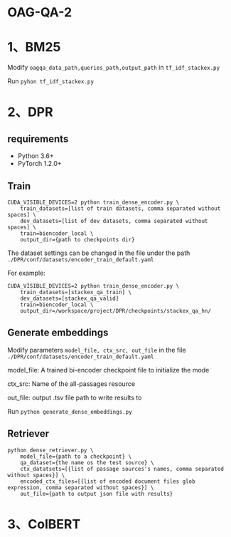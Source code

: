 # OAG-QA-2

# 1、BM25

Modify `oagqa_data_path,queries_path,output_path` in `tf_idf_stackex.py` 

Run `pyhon tf_idf_stackex.py `

# 2、DPR

## requirements

* Python 3.6+
* PyTorch 1.2.0+

## Train

```
CUDA_VISIBLE_DEVICES=2 python train_dense_encoder.py \
    train_datasets=[list of train datasets, comma separated without spaces] \
    dev_datasets=[list of dev datasets, comma separated without spaces] \
    train=biencoder_local \
    output_dir={path to checkpoints dir}
```

The dataset settings can be changed in the file under the path `./DPR/conf/datasets/encoder_train_default.yaml`

For example:

```
CUDA_VISIBLE_DEVICES=2 python train_dense_encoder.py \
    train_datasets=[stackex_qa_train] \
    dev_datasets=[stackex_qa_valid]
    train=biencoder_local \
    output_dir=/workspace/project/DPR/checkpoints/stackex_qa_hn/
```

## Generate embeddings

Modify parameters `model_file, ctx_src, out_file` in the file `./DPR/conf/datasets/encoder_train_default.yaml`

 model_file: A trained bi-encoder checkpoint file to initialize the mode

ctx_src: Name of the all-passages resource

out_file: output .tsv file path to write results to

Run `python generate_dense_embeddings.py`

## Retriever

```
python dense_retriever.py \
	model_file={path to a checkpoint} \
	qa_dataset={the name os the test source} \
	ctx_datatsets=[{list of passage sources's names, comma separated without spaces}] \
	encoded_ctx_files=[{list of encoded document files glob expression, comma separated without spaces}] \
	out_file={path to output json file with results} 
```


# 3、ColBERT
